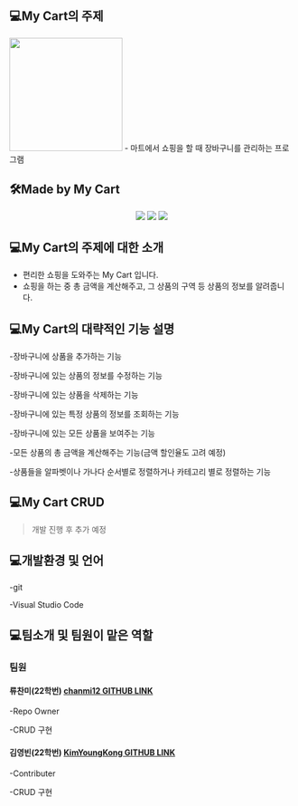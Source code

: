 ## 💻My Cart의 주제
<html>
     <img src= "https://cdn.pixabay.com/photo/2013/07/12/14/53/cart-148964_960_720.png" width="200" height = "200">
     </html>
- 마트에서 쇼핑을 할 때 장바구니를 관리하는 프로그램

## 🛠Made by My Cart
<html>
    <div align="center">
    <img src="https://img.shields.io/badge/C-EAEAEA?style=for-the-badge&logo=C&logoColor=black">
    <img src="https://img.shields.io/badge/html-E34F26?style=for-the-badge&logo=html5&logoColor=white">
     <img src="https://img.shields.io/badge/Visual%20Studio%20Code-007ACC?style=for-the-badge&logo=VisualStudioCode&logoColor=white">
        </div>
    </html>


## 💻My Cart의 주제에 대한 소개
- 편리한 쇼핑을 도와주는 My Cart 입니다.
- 쇼핑을 하는 중 총 금액을 계산해주고, 그 상품의 구역 등 상품의 정보를 알려줍니다.

## 💻My Cart의 대략적인 기능 설명
-장바구니에 상품을 추가하는 기능

-장바구니에 있는 상품의 정보를 수정하는 기능

-장바구니에 있는 상품을 삭제하는 기능

-장바구니에 있는 특정 상품의 정보를 조회하는 기능

-장바구니에 있는 모든 상품을 보여주는 기능

-모든 상품의 총 금액을 계산해주는 기능(금액 할인율도 고려 예정)

-상품들을 알파벳이나 가나다 순서별로 정렬하거나 카테고리 별로 정렬하는 기능


## 💻My Cart CRUD
> 개발 진행 후 추가 예정

## 💻개발환경 및 언어
-git

-Visual Studio Code



## 💻팀소개 및 팀원이 맡은 역할
### 팀원
#### 류찬미(22학번) [chanmi12 GITHUB LINK](https://github.com/chanmi12?tab=repositories)
-Repo Owner

-CRUD 구현


#### 김영빈(22학번)  [KimYoungKong GITHUB LINK](https://github.com/KimYoungKong)
-Contributer

-CRUD 구현



   
